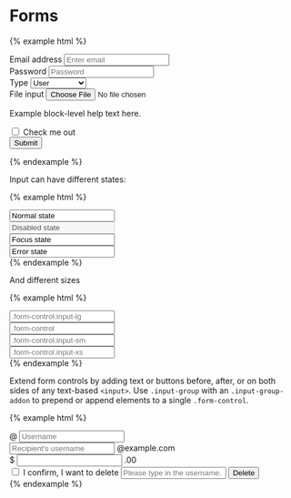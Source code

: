 # Forms

{% example html %}
<form>
    <div class="form-group">
        <label for="exampleInputEmail1">Email address</label>
        <input type="email" class="form-control" id="exampleInputEmail1" placeholder="Enter email">
    </div>
    <div class="form-group">
        <label for="exampleInputPassword1">Password</label>
        <input type="password" class="form-control" id="exampleInputPassword1" placeholder="Password">
    </div>
    <div class="form-group">
        <label for="exampleInputSelect">Type</label>
        <select class="form-control" id="exampleInputSelect">
            <option>User</option>
            <option>Organization</option>
        </select>
    </div>
    <div class="form-group">
        <label for="exampleInputFile">File input</label>
        <input type="file" id="exampleInputFile">
        <p class="help-block">Example block-level help text here.</p>
    </div>
    <div class="checkbox">
        <label>
            <input type="checkbox"> Check me out
        </label>
    </div>
    <button type="submit" class="btn">Submit</button>
</form>
{% endexample %}

Input can have different states:

{% example html %}
<div class="form-group">
    <input type="text" class="form-control" value="Normal state">
</div>
<div class="form-group">
    <input type="text" class="form-control" disabled value="Disabled state">
</div>
<div class="form-group">
    <input type="text" class="form-control focus" value="Focus state">
</div>
<div class="form-group has-error">
    <input type="text" class="form-control focus" value="Error state">
</div>
{% endexample %}

And different sizes

{% example html %}
<div class="form-group">
    <input type="text" class="form-control input-lg" placeholder=".form-control.input-lg">
</div>
<div class="form-group">
    <input type="text" class="form-control" placeholder=".form-control">
</div>
<div class="form-group">
    <input type="text" class="form-control input-sm" placeholder=".form-control.input-sm">
</div>
<div class="form-group">
    <input type="text" class="form-control input-xs" placeholder=".form-control.input-xs">
</div>
{% endexample %}

Extend form controls by adding text or buttons before, after, or on both sides of any text-based `<input>`. Use `.input-group` with an `.input-group-addon` to prepend or append elements to a single `.form-control`.

{% example html %}
<div class="form-group">
    <div class="input-group">
        <span class="input-group-addon" id="basic-addon1">@</span>
        <input type="text" class="form-control" placeholder="Username" aria-describedby="basic-addon1">
    </div>
</div>
<div class="form-group">
    <div class="input-group">
        <input type="text" class="form-control" placeholder="Recipient's username" aria-describedby="basic-addon2">
        <span class="input-group-addon" id="basic-addon2">@example.com</span>
    </div>
</div>
<div class="form-group">
    <div class="input-group">
        <span class="input-group-addon">$</span>
        <input type="text" class="form-control" aria-label="Amount (to the nearest dollar)">
        <span class="input-group-addon">.00</span>
    </div>
</div>
<div class="form-group">
    <div class="input-group">
        <span class="input-group-addon">
            <input type="checkbox"> I confirm, I want to delete
        </span>
        <input type="text" class="form-control" placeholder="Please type in the username.">
        <span class="input-group-btn">
            <button class="btn" type="submit">Delete</button>
        </span>
    </div>
</div>
{% endexample %}
